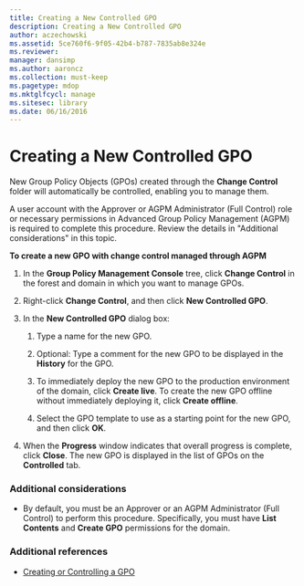 ```yaml
---
title: Creating a New Controlled GPO
description: Creating a New Controlled GPO
author: aczechowski
ms.assetid: 5ce760f6-9f05-42b4-b787-7835ab8e324e
ms.reviewer: 
manager: dansimp
ms.author: aaroncz
ms.collection: must-keep
ms.pagetype: mdop
ms.mktglfcycl: manage
ms.sitesec: library
ms.date: 06/16/2016
---
```



# Creating a New Controlled GPO


New Group Policy Objects (GPOs) created through the **Change Control** folder will automatically be controlled, enabling you to manage them.

A user account with the Approver or AGPM Administrator (Full Control) role or necessary permissions in Advanced Group Policy Management (AGPM) is required to complete this procedure. Review the details in "Additional considerations" in this topic.

**To create a new GPO with change control managed through AGPM**

1.  In the **Group Policy Management Console** tree, click **Change Control** in the forest and domain in which you want to manage GPOs.

2.  Right-click **Change Control**, and then click **New Controlled GPO**.

3.  In the **New Controlled GPO** dialog box:

    1.  Type a name for the new GPO.

    2.  Optional: Type a comment for the new GPO to be displayed in the **History** for the GPO.

    3.  To immediately deploy the new GPO to the production environment of the domain, click **Create live**. To create the new GPO offline without immediately deploying it, click **Create offline**.

    4.  Select the GPO template to use as a starting point for the new GPO, and then click **OK**.

4.  When the **Progress** window indicates that overall progress is complete, click **Close**. The new GPO is displayed in the list of GPOs on the **Controlled** tab.

### Additional considerations

-   By default, you must be an Approver or an AGPM Administrator (Full Control) to perform this procedure. Specifically, you must have **List Contents** and **Create GPO** permissions for the domain.

### Additional references

-   [Creating or Controlling a GPO](creating-or-controlling-a-gpo-agpm40-app.md)

 

 





